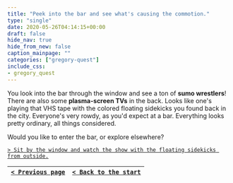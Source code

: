 ```yaml
---
title: "Peek into the bar and see what's causing the commotion."
type: "single"
date: 2020-05-26T04:14:15+00:00
draft: false
hide_nav: true
hide_from_new: false
caption_mainpage: ""
categories: ["gregory-quest"]
include_css:
- gregory_quest
---
```


You look into the bar through the window and see a ton of **sumo wrestlers**! There are also some **plasma-screen TVs** in the back. Looks like one's playing that VHS tape with the colored floating sidekicks you found back in the city. Everyone's very rowdy, as you'd expect at a bar. Everything looks pretty ordinary, all things considered.

Would you like to enter the bar, or explore elsewhere?

[``> Sit by the window and watch the show with the floating sidekicks from outside.``](../59)

|[``< Previous page``](../57)|[``< Back to the start``](../)|
|---|---|